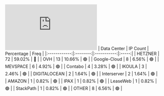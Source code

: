 ![Diagramm](https://github.com/obajay/StateSync-snapshots/blob/main/Projects/Gitopia/1/README.md)
| Data Center | IP Count | Percentage | Freq |
|:------------:|:--------:|:-----------:|:-----:|
| HETZNER | 72 | 59.02% | 🔴 |
| OVH | 13 | 10.66% | 🟢 |
| Google-Cloud | 8 | 6.56% | 🟢 |
| MEVSPACE | 6 | 4.92% | 🟢 |
| Contabo | 4 | 3.28% | 🟢 |
| IKOULA | 3 | 2.46% | 🟢 |
| DIGITALOCEAN | 2 | 1.64% | 🟢 |
| Interserver | 2 | 1.64% | 🟢 |
| AMAZON | 1 | 0.82% | 🟢 |
| IPAX | 1 | 0.82% | 🟢 |
| LeaseWeb | 1 | 0.82% | 🟢 |
| StackPath | 1 | 0.82% | 🟢 |
| OTHER | 8 | 6.56% | 🟢 |